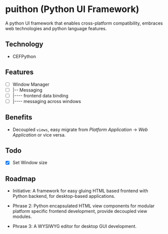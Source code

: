# puithon (Python UI Framework)

A python UI framework that enables cross-platform compatibility, embraces web technologies and 
python language features.

## Technology

 - CEFPython
 
## Features

 - [ ] Window Manager
 - [ ] |-- Messaging 
 - [ ] |---- frontend data binding
 - [ ] |---- messaging across windows
 
## Benefits

 - Decoupled `views`, easy migrate from _Platform Application_ -> _Web Application_ or vice versa.
 
 ## Todo
 
 - [x] Set Window size
 
 ## Roadmap
 
 - Initiative: A framework for easy gluing HTML based frontend with Python backend, for desktop-based applications.
 
 - Phrase 2: Python encapsulated HTML view components for modular platform specific frontend development, provide 
    decoupled view modules.
    
 - Phrase 3: A WYSIWYG editor for desktop GUI development.
 